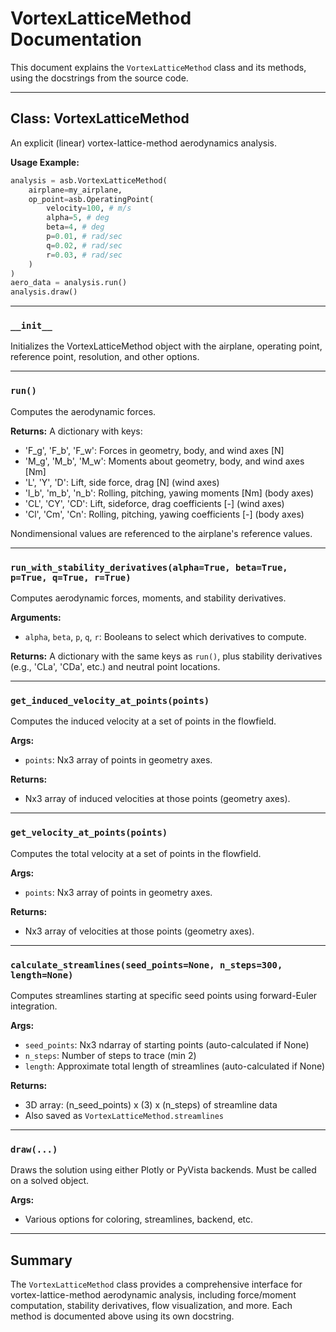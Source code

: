 # VortexLatticeMethod Documentation

This document explains the `VortexLatticeMethod` class and its methods, using the docstrings from the source code.

---

## Class: VortexLatticeMethod

An explicit (linear) vortex-lattice-method aerodynamics analysis.

**Usage Example:**
```python
analysis = asb.VortexLatticeMethod(
    airplane=my_airplane,
    op_point=asb.OperatingPoint(
        velocity=100, # m/s
        alpha=5, # deg
        beta=4, # deg
        p=0.01, # rad/sec
        q=0.02, # rad/sec
        r=0.03, # rad/sec
    )
)
aero_data = analysis.run()
analysis.draw()
```

---

### `__init__`
Initializes the VortexLatticeMethod object with the airplane, operating point, reference point, resolution, and other options.

---

### `run()`
Computes the aerodynamic forces.

**Returns:**
A dictionary with keys:
- 'F_g', 'F_b', 'F_w': Forces in geometry, body, and wind axes [N]
- 'M_g', 'M_b', 'M_w': Moments about geometry, body, and wind axes [Nm]
- 'L', 'Y', 'D': Lift, side force, drag [N] (wind axes)
- 'l_b', 'm_b', 'n_b': Rolling, pitching, yawing moments [Nm] (body axes)
- 'CL', 'CY', 'CD': Lift, sideforce, drag coefficients [-] (wind axes)
- 'Cl', 'Cm', 'Cn': Rolling, pitching, yawing coefficients [-] (body axes)

Nondimensional values are referenced to the airplane's reference values.

---

### `run_with_stability_derivatives(alpha=True, beta=True, p=True, q=True, r=True)`
Computes aerodynamic forces, moments, and stability derivatives.

**Arguments:**
- `alpha`, `beta`, `p`, `q`, `r`: Booleans to select which derivatives to compute.

**Returns:**
A dictionary with the same keys as `run()`, plus stability derivatives (e.g., 'CLa', 'CDa', etc.) and neutral point locations.

---

### `get_induced_velocity_at_points(points)`
Computes the induced velocity at a set of points in the flowfield.

**Args:**
- `points`: Nx3 array of points in geometry axes.

**Returns:**
- Nx3 array of induced velocities at those points (geometry axes).

---

### `get_velocity_at_points(points)`
Computes the total velocity at a set of points in the flowfield.

**Args:**
- `points`: Nx3 array of points in geometry axes.

**Returns:**
- Nx3 array of velocities at those points (geometry axes).

---

### `calculate_streamlines(seed_points=None, n_steps=300, length=None)`
Computes streamlines starting at specific seed points using forward-Euler integration.

**Args:**
- `seed_points`: Nx3 ndarray of starting points (auto-calculated if None)
- `n_steps`: Number of steps to trace (min 2)
- `length`: Approximate total length of streamlines (auto-calculated if None)

**Returns:**
- 3D array: (n_seed_points) x (3) x (n_steps) of streamline data
- Also saved as `VortexLatticeMethod.streamlines`

---

### `draw(...)`
Draws the solution using either Plotly or PyVista backends. Must be called on a solved object.

**Args:**
- Various options for coloring, streamlines, backend, etc.

---

## Summary

The `VortexLatticeMethod` class provides a comprehensive interface for vortex-lattice-method aerodynamic analysis, including force/moment computation, stability derivatives, flow visualization, and more. Each method is documented above using its own docstring.

